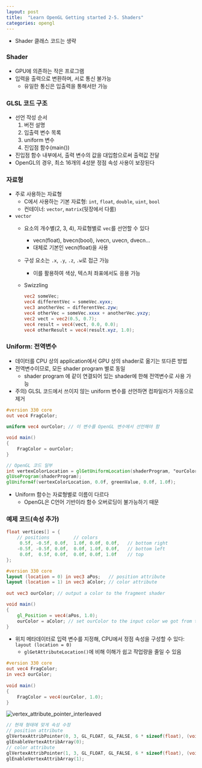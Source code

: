 ```yaml
---
layout: post
title:  "Learn OpenGL Getting started 2-5. Shaders"
categories: opengl
---
```


- Shader 클래스 코드는 생략

### Shader
  - GPU에 의존하는 작은 프로그램
  - 입력을 출력으로 변환하며, 서로 통신 불가능
      - 유일한 통신은 입출력을 통해서만 가능

### GLSL 코드 구조

- 선언 작성 순서
    1. 버전 설명
    2. 입출력 변수 목록
    3. uniform 변수
    4. 진입점 함수(main())
- 진입점 함수 내부에서, 출력 변수의 값을 대입함으로써 출력값 전달
- OpenGL의 경우, 최소 16개의 4성분 정점 속성 사용이 보장된다

### 자료형

- 주로 사용하는 자료형
    - C에서 사용하는 기본 자료형: `int`, `float`, `double`, `uint`, `bool`
    - 컨테이너: `vector`, `matrix`(뒷장에서 다룸)
- `vector`
    - 요소의 개수별(2, 3, 4), 자료형별로 `vec`를 선언할 수 있다
        - vecn(float), bvecn(bool), ivecn, uvecn, dvecn…
        - 대체로 기본인 vecn(float)을 사용
    - 구성 요소는 `.x`, `.y`, `.z`, `.w`로 접근 가능
        - 이를 활용하여 색상, 텍스처 좌표에서도 응용 가능
    - Swizzling
        
        ```glsl
        vec2 someVec;
        vec4 differentVec = someVec.xyxx;
        vec3 anotherVec = differentVec.zyw;
        vec4 otherVec = someVec.xxxx + anotherVec.yxzy;
        vec2 vect = vec2(0.5, 0.7);
        vec4 result = vec4(vect, 0.0, 0.0);
        vec4 otherResult = vec4(result.xyz, 1.0);
        ```
        

### Uniform: 전역변수

- 데이터를 CPU 상의 application에서 GPU 상의 shader로 옮기는 또다른 방법
- 전역변수이므로, 모든 shader program 별로 동일
    - shader program 에 같이 연결되어 있는 shader에 한해 전역변수로 사용 가능
- 주의) GLSL 코드에서 쓰이지 않는 uniform 변수를 선언하면 컴파일러가 자동으로 제거

```glsl
#version 330 core
out vec4 FragColor;
  
uniform vec4 ourColor; // 이 변수를 OpenGL 변수에서 선언해야 함

void main()
{
    FragColor = ourColor;
}
```

```glsl
// OpenGL 코드 일부
int vertexColorLocation = glGetUniformLocation(shaderProgram, "ourColor");
glUseProgram(shaderProgram);
glUniform4f(vertexColorLocation, 0.0f, greenValue, 0.0f, 1.0f);
```

- Uniform 함수는 자료형별로 이름이 다르다
    - OpenGL은 C언어 기반이라 함수 오버로딩이 불가능하기 때문

### 예제 코드(속성 추가)

```cpp
float vertices[] = {
    // positions         // colors
     0.5f, -0.5f, 0.0f,  1.0f, 0.0f, 0.0f,   // bottom right
    -0.5f, -0.5f, 0.0f,  0.0f, 1.0f, 0.0f,   // bottom left
     0.0f,  0.5f, 0.0f,  0.0f, 0.0f, 1.0f    // top 
};
```

```glsl
#version 330 core
layout (location = 0) in vec3 aPos;   // position attribute
layout (location = 1) in vec3 aColor; // color attribute
  
out vec3 ourColor; // output a color to the fragment shader

void main()
{
    gl_Position = vec4(aPos, 1.0);
    ourColor = aColor; // set ourColor to the input color we got from the vertex data
}
```

- 위치 메타데이터로 입력 변수를 지정해, CPU에서 정점 속성을 구성할 수 있다: `layout (location = 0)`
    - `glGetAttributeLocation()`에 비해 이해가 쉽고 작업량을 줄일 수 있음

```glsl
#version 330 core
out vec4 FragColor;  
in vec3 ourColor;
  
void main()
{
    FragColor = vec4(ourColor, 1.0);
}
```

![vertex_attribute_pointer_interleaved](https://user-images.githubusercontent.com/42532724/198049585-335f7493-60d7-48af-b2f7-8976c0d32bf1.png)

```cpp
// 현재 형태에 맞게 속성 수정
// position attribute
glVertexAttribPointer(0, 3, GL_FLOAT, GL_FALSE, 6 * sizeof(float), (void*)0);
glEnableVertexAttribArray(0);
// color attribute
glVertexAttribPointer(1, 3, GL_FLOAT, GL_FALSE, 6 * sizeof(float), (void*)(3* sizeof(float)));
glEnableVertexAttribArray(1);
```
